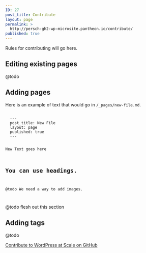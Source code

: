 ```yaml
---
ID: 27
post_title: Contribute
layout: page
permalink: >
  http://persch-gh2-wp-microsite.pantheon.io/contribute/
published: true
---
```

Rules for contributing will go here.

## Editing existing pages

@todo

## Adding pages

Here is an example of text that would go in `/_pages/new-file.md`.

<div><code>
  ---
  post_title: New File
  layout: page
  published: true
  ---

  New Text goes here

  ## You can use headings.

  @todo We need a way to add images.

</code></div>

@todo flesh out this section




## Adding tags

@todo


<a class="long-box" href="https://github.com/pantheon-systems/wpas">Contribute to WordPress at Scale on GitHub</a>  
